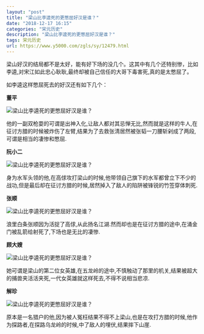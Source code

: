 ```yaml
---
layout: "post"
title: "梁山比李逵死的更憋屈好汉是谁？"
date: "2018-12-17 16:15"
categories: "宋元历史"
description: "梁山比李逵死的更憋屈好汉是谁？"
tags: 宋元历史
url: https://www.y5000.com/zgls/sy/12479.html
---
```






梁山好汉的结局都不是太好，能有好下场的没几个。这其中有几个还特别惨，比如李逵,对宋江如此忠心耿耿,最终却被自己信任的大哥下毒害死,真的是太憋屈了。

如李逵这样憋屈死去的好汉还有如下几个：

**董平**

![梁山比李逵死的更憋屈好汉是谁？](/uploads/allimg/170207/6-1F20F94604409.JPG)

他的一副双枪耍的可谓是出神入化,让敌人都对其忌惮无比,然而就是这样的牛人,在征讨方腊的时候被炸伤了左臂,结果为了去救张清居然被张韬一刀腰斩剁成了两段,可谓是相当的凄惨和憋屈.

**阮小二**

![梁山比李逵死的更憋屈好汉是谁？](/uploads/allimg/170207/6-1F20F94F1O5.JPG)

身为水军头领的他,在高俅攻打梁山的时候,他带领自己旗下的水军都曾立下不少的战功,但是最后却在征讨方腊的时候,居然掉入了敌人的陷阱被锋锐的竹签穿体刺死.

**张顺**

![梁山比李逵死的更憋屈好汉是谁？](/uploads/allimg/170207/6-1F20F94P6221.JPG)

浪里白条张顺因为活捉了高俅,从此扬名江湖.然而却也是在征讨方腊的途中,在涌金门被乱箭给射死了,下场也是无比的凄惨.

**顾大嫂**

![梁山比李逵死的更憋屈好汉是谁？](/uploads/allimg/170207/6-1F20F94T1458.JPG)

她可谓是梁山的第二位女英雄,在五龙岭的途中,不慎触动了那里的机关,结果被超大的捕兽夹活活夹死,一代女英雄就这样死去,不得不说相当悲凉.

**解珍**

![梁山比李逵死的更憋屈好汉是谁？](/uploads/allimg/170207/6-1F20F94942L6.JPG)

原本是一名猎户的他,因为被人冤枉结果不得不上梁山,也是在攻打方腊的时候,他作为探路者,在探路乌龙岭的时候,中了敌人的埋伏,结果摔下山崖.
